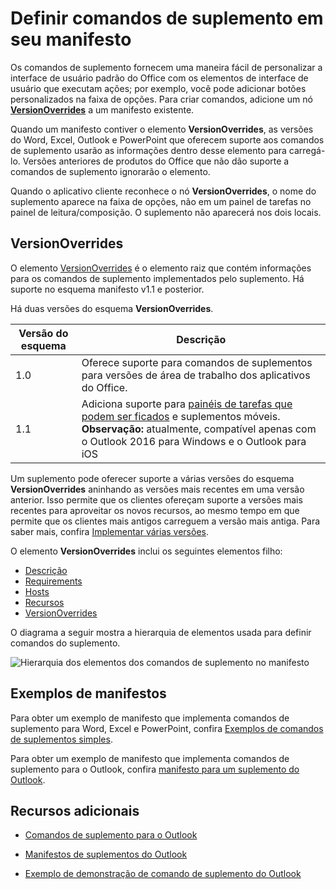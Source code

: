 # <a name="define-add-in-commands-in-your-manifest"></a>Definir comandos de suplemento em seu manifesto

Os comandos de suplemento fornecem uma maneira fácil de personalizar a interface de usuário padrão do Office com os elementos de interface de usuário que executam ações; por exemplo, você pode adicionar botões personalizados na faixa de opções. Para criar comandos, adicione um nó **[VersionOverrides](../../reference/manifest/versionoverrides.md)** a um manifesto existente. 

Quando um manifesto contiver o elemento **VersionOverrides**, as versões do Word, Excel, Outlook e PowerPoint que oferecem suporte aos comandos de suplemento usarão as informações dentro desse elemento para carregá-lo. Versões anteriores de produtos do Office que não dão suporte a comandos de suplemento ignorarão o elemento.

Quando o aplicativo cliente reconhece o nó **VersionOverrides**, o nome do suplemento aparece na faixa de opções, não em um painel de tarefas no painel de leitura/composição. O suplemento não aparecerá nos dois locais.
 
## <a name="versionoverrides"></a>VersionOverrides

O elemento [VersionOverrides](../../reference/manifest/versionoverrides.md) é o elemento raiz que contém informações para os comandos de suplemento implementados pelo suplemento. Há suporte no esquema manifesto v1.1 e posterior.

Há duas versões do esquema **VersionOverrides**.

| Versão do esquema | Descrição |
|----------------|-------------|
| 1.0 | Oferece suporte para comandos de suplementos para versões de área de trabalho dos aplicativos do Office. | 
| 1.1 | Adiciona suporte para [painéis de tarefas que podem ser ficados](https://docs.microsoft.com/outlook/add-ins/pinnable-taskpane) e suplementos móveis. **Observação:** atualmente, compatível apenas com o Outlook 2016 para Windows e o Outlook para iOS |

Um suplemento pode oferecer suporte a várias versões do esquema **VersionOverrides** aninhando as versões mais recentes em uma versão anterior. Isso permite que os clientes ofereçam suporte a versões mais recentes para aproveitar os novos recursos, ao mesmo tempo em que permite que os clientes mais antigos carreguem a versão mais antiga. Para saber mais, confira [Implementar várias versões](../../reference/manifest/versionoverrides.md#implementing-multiple-versions).

O elemento **VersionOverrides** inclui os seguintes elementos filho:

- [Descrição](../../reference/manifest/description.md)
- [Requirements](../../reference/manifest/requirements.md)
- [Hosts](../../reference/manifest/hosts.md)
- [Recursos](../../reference/manifest/resources.md)
- [VersionOverrides](../../reference/manifest/versionoverrides.md)

O diagrama a seguir mostra a hierarquia de elementos usada para definir comandos do suplemento. 

![Hierarquia dos elementos dos comandos de suplemento no manifesto](../../images/080da303-51c4-4882-b74a-7ba11517c0ad.png)

## <a name="sample-manifests"></a>Exemplos de manifestos

Para obter um exemplo de manifesto que implementa comandos de suplemento para Word, Excel e PowerPoint, confira [Exemplos de comandos de suplementos simples](https://github.com/OfficeDev/Office-Add-in-Commands-Samples/tree/master/Simple).

Para obter um exemplo de manifesto que implementa comandos de suplemento para o Outlook, confira [manifesto para um suplemento do Outlook](https://github.com/OfficeDev/outlook-add-in-command-demo/blob/master/command-demo-manifest.xml).

## <a name="additional-resources"></a>Recursos adicionais

- [Comandos de suplemento para o Outlook](https://docs.microsoft.com/outlook/add-ins/add-in-commands-for-outlook)
    
- [Manifestos de suplementos do Outlook](https://docs.microsoft.com/outlook/add-ins/manifests)
    
- [Exemplo de demonstração de comando de suplemento do Outlook](https://github.com/OfficeDev/outlook-add-in-command-demo)
